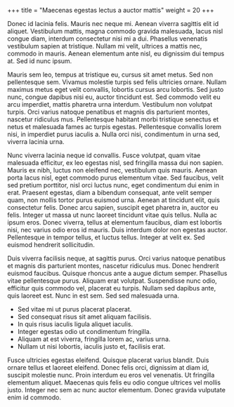 +++
title = "Maecenas egestas lectus a auctor mattis"
weight = 20
+++

Donec id lacinia felis. Mauris nec neque mi. Aenean viverra sagittis elit id aliquet. Vestibulum mattis, magna commodo gravida malesuada, lacus nisl congue diam, interdum consectetur nisi mi a dui. Phasellus venenatis vestibulum sapien at tristique. Nullam mi velit, ultrices a mattis nec, commodo in mauris. Aenean elementum ante nisl, eu dignissim dui tempus at. Sed id nunc ipsum.

Mauris sem leo, tempus at tristique eu, cursus sit amet metus. Sed non pellentesque sem. Vivamus molestie turpis sed felis ultricies ornare. Nullam maximus metus eget velit convallis, lobortis cursus arcu lobortis. Sed justo nunc, congue dapibus nisi eu, auctor tincidunt est. Sed commodo velit eu arcu imperdiet, mattis pharetra urna interdum. Vestibulum non volutpat turpis. Orci varius natoque penatibus et magnis dis parturient montes, nascetur ridiculus mus. Pellentesque habitant morbi tristique senectus et netus et malesuada fames ac turpis egestas. Pellentesque convallis lorem nisi, in imperdiet purus iaculis a. Nulla orci nisi, condimentum in urna sed, viverra lacinia urna.

Nunc viverra lacinia neque id convallis. Fusce volutpat, quam vitae malesuada efficitur, ex leo egestas nisl, sed fringilla massa dui non sapien. Mauris ex nibh, luctus non eleifend nec, vestibulum quis mauris. Aenean porta lacus nisl, eget commodo purus elementum vitae. Sed faucibus, velit sed pretium porttitor, nisl orci luctus nunc, eget condimentum dui enim in erat. Praesent egestas, diam a bibendum consequat, ante velit semper quam, non mollis tortor purus euismod urna. Aenean at tincidunt elit, quis consectetur felis. Donec arcu sapien, suscipit eget pharetra in, auctor eu felis. Integer ut massa ut nunc laoreet tincidunt vitae quis tellus. Nulla ac ipsum eros. Donec viverra, tellus at elementum faucibus, diam est lobortis nisi, nec varius odio eros id mauris. Duis interdum dolor non egestas auctor. Pellentesque in tempor tellus, et luctus tellus. Integer at velit ex. Sed euismod hendrerit sollicitudin.

Duis viverra facilisis neque, at sagittis purus. Orci varius natoque penatibus et magnis dis parturient montes, nascetur ridiculus mus. Donec hendrerit euismod faucibus. Quisque rhoncus ante a augue dictum semper. Phasellus vitae pellentesque purus. Aliquam erat volutpat. Suspendisse nunc odio, efficitur quis commodo vel, placerat eu turpis. Nullam sed dapibus ante, quis laoreet est. Nunc in est sem. Sed sed malesuada urna.

-   Sed vitae mi ut purus placerat placerat.
-   Sed consequat risus sit amet aliquam facilisis.
-   In quis risus iaculis ligula aliquet iaculis.
-   Integer egestas odio ut condimentum fringilla.
-   Aliquam at est viverra, fringilla lorem ac, varius urna.
-   Nullam ut nisi lobortis, iaculis justo et, facilisis erat.

Fusce ultricies egestas eleifend. Quisque placerat varius blandit. Duis ornare tellus et laoreet eleifend. Donec felis orci, dignissim at diam id, suscipit molestie nunc. Proin interdum eu eros vel venenatis. Ut fringilla elementum aliquet. Maecenas quis felis eu odio congue ultrices vel mollis justo. Integer nec sem ac nunc auctor elementum. Donec gravida vulputate enim id commodo.
